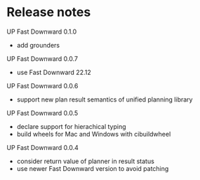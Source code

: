 # Release notes
UP Fast Downward 0.1.0
- add grounders

UP Fast Downward 0.0.7
- use Fast Downward 22.12

UP Fast Downward 0.0.6
- support new plan result semantics of unified planning library

UP Fast Downward 0.0.5
- declare support for hierachical typing
- build wheels for Mac and Windows with cibuildwheel

UP Fast Downward 0.0.4
- consider return value of planner in result status
- use newer Fast Downward version to avoid patching
